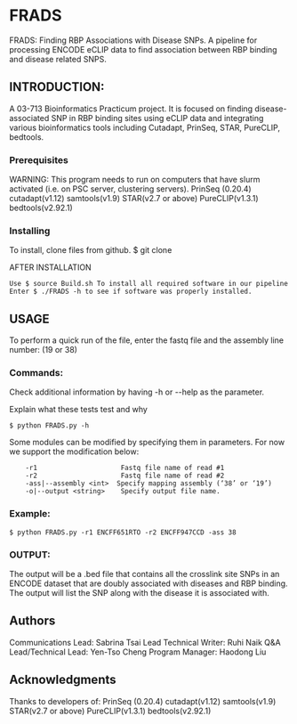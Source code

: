 # FRADS

FRADS: Finding RBP Associations with Disease SNPs. A pipeline for processing ENCODE eCLIP data to find association between RBP binding and disease related SNPS.

## INTRODUCTION:
A 03-713 Bioinformatics Practicum project. It is focused on finding disease-associated SNP in RBP binding sites using eCLIP data and integrating various bioinformatics tools including Cutadapt, PrinSeq, STAR, PureCLIP, bedtools.


### Prerequisites
WARNING: This program needs to run on computers that have slurm activated (i.e. on PSC server, clustering servers).
PrinSeq (0.20.4)
cutadapt(v1.12)
samtools(v1.9)
STAR(v2.7 or above)
PureCLIP(v1.3.1)
bedtools(v2.92.1)


### Installing

To install, clone files from github.
$ git clone 

AFTER INSTALLATION
```
Use $ source Build.sh To install all required software in our pipeline
Enter $ ./FRADS -h to see if software was properly installed.
```


## USAGE

To perform a quick run of the file, enter the fastq file and the assembly line number: (19 or 38)

### Commands:
Check additional information by having -h or --help as the parameter.

Explain what these tests test and why

```
$ python FRADS.py -h
```

Some modules can be modified by specifying them in parameters. For now we support the modification below:
```
    -r1                     Fastq file name of read #1
    -r2                     Fastq file name of read #2
    -ass|--assembly <int>  Specify mapping assembly (‘38’ or ‘19’)
    -o|--output <string>    Specify output file name.
```

### Example:

```
$ python FRADS.py -r1 ENCFF651RTO -r2 ENCFF947CCD -ass 38
```

### OUTPUT:
The output will be a .bed file that contains all the crosslink site SNPs in an ENCODE dataset that are doubly associated with diseases and RBP binding. The output will list the SNP along with the disease it is associated with.

## Authors
Communications Lead:  Sabrina Tsai
Lead Technical Writer: Ruhi Naik
Q&A Lead/Technical Lead: Yen-Tso Cheng
Program Manager: Haodong Liu


## Acknowledgments
Thanks to developers of:
PrinSeq (0.20.4)
cutadapt(v1.12)
samtools(v1.9)
STAR(v2.7 or above)
PureCLIP(v1.3.1)
bedtools(v2.92.1)

